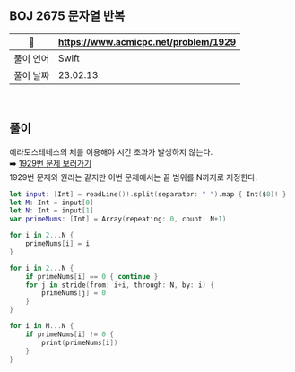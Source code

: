 ## BOJ 2675 문자열 반복

|🔗|https://www.acmicpc.net/problem/1929|
|---|---|
|풀이 언어|Swift|
|풀이 날짜|23.02.13|

</br>


##  풀이

에라토스테네스의 체를 이용해야 시간 초과가 발생하지 않는다. </br>
➡️ [1929번 문제 보러가기](https://github.com/minnnidev/Swift-Algorithm/blob/main/BOJ-단계별풀이/기본수학2/1978.md) </br>
1929번 문제와 원리는 같지만 이번 문제에서는 끝 범위를 N까지로 지정한다.

```Swift
let input: [Int] = readLine()!.split(separator: " ").map { Int($0)! }
let M: Int = input[0]
let N: Int = input[1]
var primeNums: [Int] = Array(repeating: 0, count: N+1)

for i in 2...N {
    primeNums[i] = i
}

for i in 2...N {
    if primeNums[i] == 0 { continue }
    for j in stride(from: i+i, through: N, by: i) {
        primeNums[j] = 0
    }
}

for i in M...N {
    if primeNums[i] != 0 {
        print(primeNums[i])
    }
}
```
